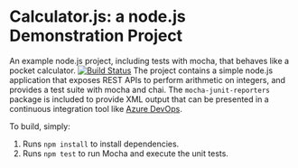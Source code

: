 Calculator.js: a node.js Demonstration Project
==============================================
An example node.js project, including tests with mocha, that behaves like
a pocket calculator.
[![Build Status](https://dev.azure.com/tolufowobi-esi-lab/Integrating%20External%20Source%20Controk%20with%20Azure%20Pipelines/_apis/build/status/tolufowobi-lab.calculator?branchName=master)](https://dev.azure.com/tolufowobi-esi-lab/Integrating%20External%20Source%20Controk%20with%20Azure%20Pipelines/_build/latest?definitionId=9&branchName=master)
The project contains a simple node.js application that exposes REST APIs
to perform arithmetic on integers, and provides a test suite with mocha
and chai.  The `mocha-junit-reporters` package is included to provide XML
output that can be presented in a continuous integration tool like
[Azure DevOps](https://azure.com/devops).

To build, simply:

1. Runs `npm install` to install dependencies.
2. Runs `npm test` to run Mocha and execute the unit tests.

